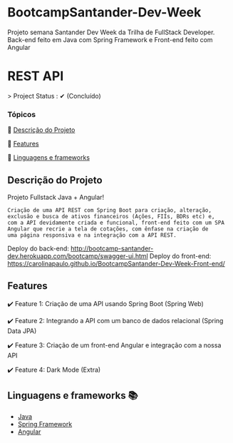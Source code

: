 # BootcampSantander-Dev-Week
Projeto semana Santander Dev Week da Trilha de FullStack Developer. Back-end feito em Java com Spring Framework e Front-end feito com Angular

 <h1>REST API </h1> 
> Project Status : ✔ (Concluído)

### Tópicos

:small_orange_diamond: [Descrição do Projeto](#descrição-do-projeto)

:small_orange_diamond: [Features](#features)

:small_orange_diamond: [Linguagens e frameworks](#linguagens-e-frameworks)

## Descrição do Projeto

<p align="justify">
    Projeto Fullstack Java + Angular!

    Criação de uma API REST com Spring Boot para criação, alteração, exclusão e busca de ativos financeiros (Ações, FIIs, BDRs etc) e, 
    com a API devidamente criada e funcional, front-end feito com um SPA Angular que recrie a tela de cotações, com ênfase na criação de
    uma página responsiva e na integração com a API REST.
 
   Deploy do back-end: http://bootcamp-santander-dev.herokuapp.com/bootcamp/swagger-ui.html
   Deploy do front-end: https://carolinapaulo.github.io/BootcampSantander-Dev-Week-Front-end/
    
</p>

## Features

:heavy_check_mark: Feature 1: Criação de uma API usando Spring Boot (Spring Web)

:heavy_check_mark: Feature 2: Integrando a API com um banco de dados relacional (Spring Data JPA)

:heavy_check_mark: Feature 3: Criação de um front-end Angular e integração com a nossa API

:heavy_check_mark: Feature 4: Dark Mode (Extra)




## Linguagens e frameworks :books:

- [Java](https://docs.oracle.com/en/java/javase/11/index.html)
- [Spring Framework](https://docs.spring.io/spring-framework/docs/current/reference/html/)
- [Angular](https://angular.io/docs)


